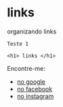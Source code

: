 # links
organizando links 

<!DOCTYPE html>
<html lang="pt-br">
<head>
    <meta charset="UTF-8">
    <meta http-equiv="X-UA-Compatible" content="IE=edge">
    <meta name="viewport" content="width=device-width, initial-scale=1.0">
    <title>Document</title>
</head>
<body>

    Teste 1
    
    <h1> links </h1>

Encontre-me:

<ul>
<li> <a href="http://google.com" target="_blanck" title="google"> no google </a> </a></li>
<li> <a href="http://facebook.com" target="_blanck"title="facebook"> no facebook </a> </a></li>
<li> <a href="http://instagram.com"target="_blanck"title="instagram" >no instagram </a> </a></li>
</ul>

<!--
a tag <ul> serve para organizar links de forma desordenada;
a tag <a> com o elemento "href" abre o caminho do link;
p elemento "target" ma tag <a> abre outra tab do link;
o elemento "title" você adiciona um título ao link quando o mause descança sobre ele;
-->

</body>
</html>

